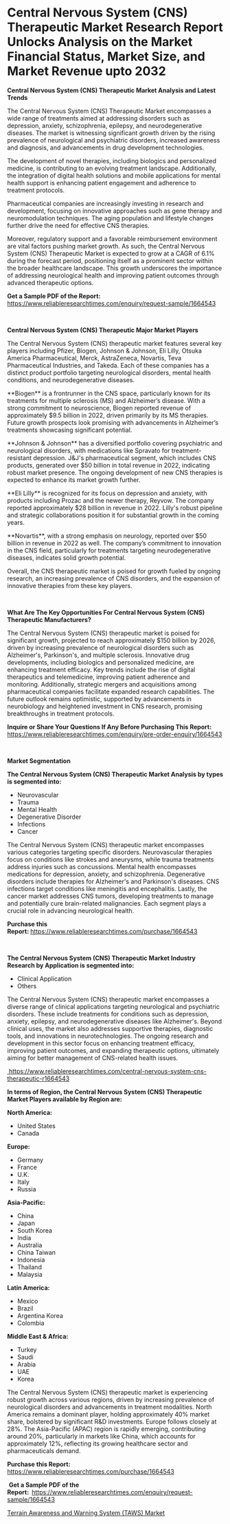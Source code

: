 <p><h1>Central Nervous System (CNS) Therapeutic Market Research Report Unlocks Analysis on the Market Financial Status, Market Size, and Market Revenue upto 2032</h1></p><p><strong>Central Nervous System (CNS) Therapeutic Market Analysis and Latest Trends</strong></p>
<p><p>The Central Nervous System (CNS) Therapeutic Market encompasses a wide range of treatments aimed at addressing disorders such as depression, anxiety, schizophrenia, epilepsy, and neurodegenerative diseases. The market is witnessing significant growth driven by the rising prevalence of neurological and psychiatric disorders, increased awareness and diagnosis, and advancements in drug development technologies. </p><p>The development of novel therapies, including biologics and personalized medicine, is contributing to an evolving treatment landscape. Additionally, the integration of digital health solutions and mobile applications for mental health support is enhancing patient engagement and adherence to treatment protocols. </p><p>Pharmaceutical companies are increasingly investing in research and development, focusing on innovative approaches such as gene therapy and neuromodulation techniques. The aging population and lifestyle changes further drive the need for effective CNS therapies. </p><p>Moreover, regulatory support and a favorable reimbursement environment are vital factors pushing market growth. As such, the Central Nervous System (CNS) Therapeutic Market is expected to grow at a CAGR of 6.1% during the forecast period, positioning itself as a prominent sector within the broader healthcare landscape. This growth underscores the importance of addressing neurological health and improving patient outcomes through advanced therapeutic options.</p></p>
<p><strong>Get a Sample PDF of the Report:&nbsp;</strong> <a href="https://www.reliableresearchtimes.com/enquiry/request-sample/1664543?utm_campaign=3033&utm_medium=2&utm_source=Github&utm_content=ia&utm_term=23032025&utm_id=central-nervous-system-cns-therapeutic">https://www.reliableresearchtimes.com/enquiry/request-sample/1664543</a></p>
<p>&nbsp;</p>
<p><strong>Central Nervous System (CNS) Therapeutic Major Market Players</strong></p>
<p><p>The Central Nervous System (CNS) therapeutic market features several key players including Pfizer, Biogen, Johnson & Johnson, Eli Lilly, Otsuka America Pharmaceutical, Merck, AstraZeneca, Novartis, Teva Pharmaceutical Industries, and Takeda. Each of these companies has a distinct product portfolio targeting neurological disorders, mental health conditions, and neurodegenerative diseases.</p><p>**Biogen** is a frontrunner in the CNS space, particularly known for its treatments for multiple sclerosis (MS) and Alzheimer’s disease. With a strong commitment to neuroscience, Biogen reported revenue of approximately $9.5 billion in 2022, driven primarily by its MS therapies. Future growth prospects look promising with advancements in Alzheimer’s treatments showcasing significant potential.</p><p>**Johnson & Johnson** has a diversified portfolio covering psychiatric and neurological disorders, with medications like Spravato for treatment-resistant depression. J&J's pharmaceutical segment, which includes CNS products, generated over $50 billion in total revenue in 2022, indicating robust market presence. The ongoing development of new CNS therapies is expected to enhance its market growth further.</p><p>**Eli Lilly** is recognized for its focus on depression and anxiety, with products including Prozac and the newer therapy, Reyvow. The company reported approximately $28 billion in revenue in 2022. Lilly's robust pipeline and strategic collaborations position it for substantial growth in the coming years.</p><p>**Novartis**, with a strong emphasis on neurology, reported over $50 billion in revenue in 2022 as well. The company’s commitment to innovation in the CNS field, particularly for treatments targeting neurodegenerative diseases, indicates solid growth potential.</p><p>Overall, the CNS therapeutic market is poised for growth fueled by ongoing research, an increasing prevalence of CNS disorders, and the expansion of innovative therapies from these key players.</p></p>
<p>&nbsp;</p>
<p><strong>What Are The Key Opportunities For Central Nervous System (CNS) Therapeutic Manufacturers?</strong></p>
<p><p>The Central Nervous System (CNS) therapeutic market is poised for significant growth, projected to reach approximately $150 billion by 2026, driven by increasing prevalence of neurological disorders such as Alzheimer's, Parkinson's, and multiple sclerosis. Innovative drug developments, including biologics and personalized medicine, are enhancing treatment efficacy. Key trends include the rise of digital therapeutics and telemedicine, improving patient adherence and monitoring. Additionally, strategic mergers and acquisitions among pharmaceutical companies facilitate expanded research capabilities. The future outlook remains optimistic, supported by advancements in neurobiology and heightened investment in CNS research, promising breakthroughs in treatment protocols.</p></p>
<p><strong>Inquire or Share Your Questions If Any Before Purchasing This Report:</strong> <a href="https://www.reliableresearchtimes.com/enquiry/pre-order-enquiry/1664543?utm_campaign=3033&utm_medium=2&utm_source=Github&utm_content=ia&utm_term=23032025&utm_id=central-nervous-system-cns-therapeutic">https://www.reliableresearchtimes.com/enquiry/pre-order-enquiry/1664543</a></p>
<p>&nbsp;</p>
<p><strong>Market Segmentation</strong></p>
<p><strong>The Central Nervous System (CNS) Therapeutic Market Analysis by types is segmented into:</strong></p>
<p><ul><li>Neurovascular</li><li>Trauma</li><li>Mental Health</li><li>Degenerative Disorder</li><li>Infections</li><li>Cancer</li></ul></p>
<p><p>The Central Nervous System (CNS) therapeutic market encompasses various categories targeting specific disorders. Neurovascular therapies focus on conditions like strokes and aneurysms, while trauma treatments address injuries such as concussions. Mental health encompasses medications for depression, anxiety, and schizophrenia. Degenerative disorders include therapies for Alzheimer's and Parkinson's diseases. CNS infections target conditions like meningitis and encephalitis. Lastly, the cancer market addresses CNS tumors, developing treatments to manage and potentially cure brain-related malignancies. Each segment plays a crucial role in advancing neurological health.</p></p>
<p><strong>Purchase this Report:&nbsp;</strong><a href="https://www.reliableresearchtimes.com/purchase/1664543?utm_campaign=3033&utm_medium=2&utm_source=Github&utm_content=ia&utm_term=23032025&utm_id=central-nervous-system-cns-therapeutic">https://www.reliableresearchtimes.com/purchase/1664543</a></p>
<p>&nbsp;</p>
<p><strong>The Central Nervous System (CNS) Therapeutic Market Industry Research by Application is segmented into:</strong></p>
<p><ul><li>Clinical Application</li><li>Others</li></ul></p>
<p><p>The Central Nervous System (CNS) therapeutic market encompasses a diverse range of clinical applications targeting neurological and psychiatric disorders. These include treatments for conditions such as depression, anxiety, epilepsy, and neurodegenerative diseases like Alzheimer's. Beyond clinical uses, the market also addresses supportive therapies, diagnostic tools, and innovations in neurotechnologies. The ongoing research and development in this sector focus on enhancing treatment efficacy, improving patient outcomes, and expanding therapeutic options, ultimately aiming for better management of CNS-related health issues.</p></p>
<p><a href="https://www.reliableresearchtimes.com/central-nervous-system-cns-therapeutic-r1664543?utm_campaign=3033&utm_medium=2&utm_source=Github&utm_content=ia&utm_term=23032025&utm_id=central-nervous-system-cns-therapeutic">&nbsp;https://www.reliableresearchtimes.com/central-nervous-system-cns-therapeutic-r1664543</a></p>
<p><strong>In terms of Region, the Central Nervous System (CNS) Therapeutic Market Players available by Region are:</strong></p>
<p>
    <p> <strong> North America: </strong>
        <ul>
            <li>United States</li>
            <li>Canada</li>
        </ul>
        </p> 
    <p> <strong> Europe: </strong>
        <ul>
            <li>Germany</li>
            <li>France</li>
            <li>U.K.</li>
            <li>Italy</li>
            <li>Russia</li>
        </ul>
        </p> 
    <p> <strong> Asia-Pacific: </strong>
        <ul>
            <li>China</li>
            <li>Japan</li>
            <li>South Korea</li>
            <li>India</li>
            <li>Australia</li>
            <li>China Taiwan</li>
            <li>Indonesia</li>
            <li>Thailand</li>
            <li>Malaysia</li>
        </ul>
        </p> 
    <p> <strong> Latin America: </strong>
        <ul>
            <li>Mexico</li>
            <li>Brazil</li>
            <li>Argentina Korea</li>
            <li>Colombia</li>
        </ul>
        </p> 
    <p> <strong> Middle East & Africa: </strong>
        <ul>
            <li>Turkey</li>
            <li>Saudi</li>
            <li>Arabia</li>
            <li>UAE</li>
            <li>Korea</li>
        </ul>
    </p>
    </p>
<p><p>The Central Nervous System (CNS) therapeutic market is experiencing robust growth across various regions, driven by increasing prevalence of neurological disorders and advancements in treatment modalities. North America remains a dominant player, holding approximately 40% market share, bolstered by significant R&D investments. Europe follows closely at 28%. The Asia-Pacific (APAC) region is rapidly emerging, contributing around 20%, particularly in markets like China, which accounts for approximately 12%, reflecting its growing healthcare sector and pharmaceuticals demand.</p></p>
<p><strong>Purchase this Report: </strong><a href="https://www.reliableresearchtimes.com/purchase/1664543?utm_campaign=3033&utm_medium=2&utm_source=Github&utm_content=ia&utm_term=23032025&utm_id=central-nervous-system-cns-therapeutic">https://www.reliableresearchtimes.com/purchase/1664543</a></p>
<p>&nbsp;<strong>Get a Sample PDF of the Report:&nbsp;&nbsp;</strong><a href="https://www.reliableresearchtimes.com/enquiry/request-sample/1664543?utm_campaign=3033&utm_medium=2&utm_source=Github&utm_content=ia&utm_term=23032025&utm_id=central-nervous-system-cns-therapeutic">https://www.reliableresearchtimes.com/enquiry/request-sample/1664543</a></p>
<p><strong></strong></p>
<p><p><a href="https://github.com/memorirummy/Market-Research-Report-List-1/blob/main/terrain-awareness-and-warning-system-taws-market.md?utm_campaign=3033&utm_medium=2&utm_source=Github&utm_content=ia&utm_term=23032025&utm_id=central-nervous-system-cns-therapeutic">Terrain Awareness and Warning System (TAWS) Market</a></p></p>